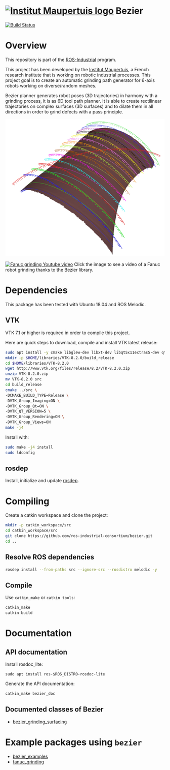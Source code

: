  [![Institut Maupertuis logo](https://avatars1.githubusercontent.com/u/12760694?v=3&s=80)](http://www.institutmaupertuis.fr) Bezier
===

[![Build Status](https://travis-ci.org/ros-industrial-consortium/bezier.svg?branch=kinetic-devel)](https://travis-ci.org/ros-industrial-consortium/bezier)

# Overview
This repository is part of the [ROS-Industrial](http://wiki.ros.org/Industrial) program.

This project has been developed by the [Institut Maupertuis](http://www.institutmaupertuis.fr), a French research institute that is working on robotic industrial processes.
This project goal is to create an automatic grinding path generator for 6-axis robots working on diverse/random meshes.

Bezier planner generates robot poses (3D trajectories) in harmony with a grinding process, it is as 6D tool path planner.
It is able to create rectilinear trajectories on complex surfaces (3D surfaces) and to dilate them in all directions in order to grind defects with a pass principle.

![bezier_application](doc/bezier_application.png)

[![Fanuc grinding Youtube video](https://gitlab.com/InstitutMaupertuis/fanuc_grinding/raw/kinetic-devel/documentation/fanuc_grinding.jpg)](https://www.youtube.com/watch?v=aLp8zxx1PnU)
Click the image to see a video of a Fanuc robot grinding thanks to the Bezier library.

# Dependencies
This package has been tested with Ubuntu 18.04 and ROS Melodic.

## VTK
VTK 7.1 or higher is required in order to compile this project.

Here are quick steps to download, compile and install VTK latest release:

```bash
sudo apt install -y cmake libglew-dev libxt-dev libqt5x11extras5-dev qttools5-dev
mkdir -p $HOME/libraries/VTK-8.2.0/build_release
cd $HOME/libraries/VTK-8.2.0
wget http://www.vtk.org/files/release/8.2/VTK-8.2.0.zip
unzip VTK-8.2.0.zip
mv VTK-8.2.0 src
cd build_release
cmake ../src \
-DCMAKE_BUILD_TYPE=Release \
-DVTK_Group_Imaging=ON \
-DVTK_Group_Qt=ON \
-DVTK_QT_VERSION=5 \
-DVTK_Group_Rendering=ON \
-DVTK_Group_Views=ON
make -j4
```

Install with:
```bash
sudo make -j4 install
sudo ldconfig
```

## rosdep
Install, initialize and update [rosdep](http://wiki.ros.org/rosdep).

# Compiling
Create a catkin workspace and clone the project:

```bash
mkdir -p catkin_workspace/src
cd catkin_workspace/src
git clone https://github.com/ros-industrial-consortium/bezier.git
cd ..

```

## Resolve ROS dependencies
```bash
rosdep install --from-paths src --ignore-src --rosdistro melodic -y
```

## Compile
Use `catkin_make` or `catkin tools`:

```bash
catkin_make
catkin build
```

# Documentation
## API documentation

Install rosdoc_lite:
```
sudo apt install ros-$ROS_DISTRO-rosdoc-lite
```

Generate the API documentation:
```bash
catkin_make bezier_doc
```

## Documented classes of Bezier
- [bezier_grinding_surfacing](README_bezier_grinding_surfacing.md)

# Example packages using `bezier`
- [bezier_examples](https://github.com/ros-industrial-consortium/bezier_examples)
- [fanuc_grinding](https://gitlab.com/InstitutMaupertuis/fanuc_grinding)
